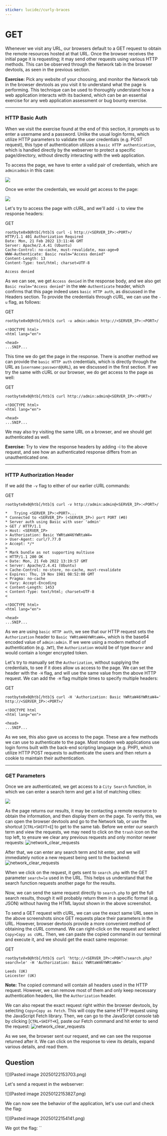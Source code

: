 ```yaml
---
sticker: lucide//curly-braces
---
```


# GET

Whenever we visit any URL, our browsers default to a GET request to obtain the remote resources hosted at that URL. Once the browser receives the initial page it is requesting; it may send other requests using various HTTP methods. This can be observed through the Network tab in the browser devtools, as seen in the previous section.

**Exercise:** Pick any website of your choosing, and monitor the Network tab in the browser devtools as you visit it to understand what the page is performing. This technique can be used to thoroughly understand how a web application interacts with its backend, which can be an essential exercise for any web application assessment or bug bounty exercise.

***

### HTTP Basic Auth

When we visit the exercise found at the end of this section, it prompts us to enter a username and a password. Unlike the usual login forms, which utilize HTTP parameters to validate the user credentials (e.g. POST request), this type of authentication utilizes a `basic HTTP authentication`, which is handled directly by the webserver to protect a specific page/directory, without directly interacting with the web application.

To access the page, we have to enter a valid pair of credentials, which are `admin`:`admin` in this case:

&#x20; &#x20;

![](https://academy.hackthebox.com/storage/modules/35/http_auth_login.jpg)

Once we enter the credentials, we would get access to the page:

&#x20; &#x20;

![](https://academy.hackthebox.com/storage/modules/35/http_auth_index.jpg)

Let's try to access the page with cURL, and we'll add `-i` to view the response headers:

&#x20; GET

```shell-session
rootbyte0x0@htb[/htb]$ curl -i http://<SERVER_IP>:<PORT>/
HTTP/1.1 401 Authorization Required
Date: Mon, 21 Feb 2022 13:11:46 GMT
Server: Apache/2.4.41 (Ubuntu)
Cache-Control: no-cache, must-revalidate, max-age=0
WWW-Authenticate: Basic realm="Access denied"
Content-Length: 13
Content-Type: text/html; charset=UTF-8

Access denied
```

As we can see, we get `Access denied` in the response body, and we also get `Basic realm="Access denied"` in the `WWW-Authenticate` header, which confirms that this page indeed uses `basic HTTP auth`, as discussed in the Headers section. To provide the credentials through cURL, we can use the `-u` flag, as follows:

&#x20; GET

```shell-session
rootbyte0x0@htb[/htb]$ curl -u admin:admin http://<SERVER_IP>:<PORT>/

<!DOCTYPE html>
<html lang="en">

<head>
...SNIP...
```

This time we do get the page in the response. There is another method we can provide the `basic HTTP auth` credentials, which is directly through the URL as (`username:password@URL`), as we discussed in the first section. If we try the same with cURL or our browser, we do get access to the page as well:

&#x20; GET

```shell-session
rootbyte0x0@htb[/htb]$ curl http://admin:admin@<SERVER_IP>:<PORT>/

<!DOCTYPE html>
<html lang="en">

<head>
...SNIP...
```

We may also try visiting the same URL on a browser, and we should get authenticated as well.

**Exercise:** Try to view the response headers by adding -i to the above request, and see how an authenticated response differs from an unauthenticated one.

***

### HTTP Authorization Header

If we add the `-v` flag to either of our earlier cURL commands:

&#x20; GET

```shell-session
rootbyte0x0@htb[/htb]$ curl -v http://admin:admin@<SERVER_IP>:<PORT>/

*   Trying <SERVER_IP>:<PORT>...
* Connected to <SERVER_IP> (<SERVER_IP>) port PORT (#0)
* Server auth using Basic with user 'admin'
> GET / HTTP/1.1
> Host: <SERVER_IP>
> Authorization: Basic YWRtaW46YWRtaW4=
> User-Agent: curl/7.77.0
> Accept: */*
> 
* Mark bundle as not supporting multiuse
< HTTP/1.1 200 OK
< Date: Mon, 21 Feb 2022 13:19:57 GMT
< Server: Apache/2.4.41 (Ubuntu)
< Cache-Control: no-store, no-cache, must-revalidate
< Expires: Thu, 19 Nov 1981 08:52:00 GMT
< Pragma: no-cache
< Vary: Accept-Encoding
< Content-Length: 1453
< Content-Type: text/html; charset=UTF-8
< 

<!DOCTYPE html>
<html lang="en">

<head>
...SNIP...
```

As we are using `basic HTTP auth`, we see that our HTTP request sets the `Authorization` header to `Basic YWRtaW46YWRtaW4=`, which is the base64 encoded value of `admin:admin`. If we were using a modern method of authentication (e.g. `JWT`), the `Authorization` would be of type `Bearer` and would contain a longer encrypted token.

Let's try to manually set the `Authorization`, without supplying the credentials, to see if it does allow us access to the page. We can set the header with the `-H` flag, and will use the same value from the above HTTP request. We can add the `-H` flag multiple times to specify multiple headers:

&#x20; GET

```shell-session
rootbyte0x0@htb[/htb]$ curl -H 'Authorization: Basic YWRtaW46YWRtaW4=' http://<SERVER_IP>:<PORT>/

<!DOCTYPE html
<html lang="en">

<head>
...SNIP...
```

As we see, this also gave us access to the page. These are a few methods we can use to authenticate to the page. Most modern web applications use login forms built with the back-end scripting language (e.g. PHP), which utilize HTTP POST requests to authenticate the users and then return a cookie to maintain their authentication.

***

### GET Parameters

Once we are authenticated, we get access to a `City Search` function, in which we can enter a search term and get a list of matching cities:

&#x20; &#x20;

![](https://academy.hackthebox.com/storage/modules/35/http_auth_index.jpg)

As the page returns our results, it may be contacting a remote resource to obtain the information, and then display them on the page. To verify this, we can open the browser devtools and go to the Network tab, or use the shortcut \[`CTRL+SHIFT+E`] to get to the same tab. Before we enter our search term and view the requests, we may need to click on the `trash` icon on the top left, to ensure we clear any previous requests and only monitor newer requests: ![network\_clear\_requests](https://academy.hackthebox.com/storage/modules/35/network_clear_requests.jpg)

After that, we can enter any search term and hit enter, and we will immediately notice a new request being sent to the backend: ![network\_clear\_requests](https://academy.hackthebox.com/storage/modules/35/web_requests_get_search.jpg)

When we click on the request, it gets sent to `search.php` with the GET parameter `search=le` used in the URL. This helps us understand that the search function requests another page for the results.

Now, we can send the same request directly to `search.php` to get the full search results, though it will probably return them in a specific format (e.g. JSON) without having the HTML layout shown in the above screenshot.

To send a GET request with cURL, we can use the exact same URL seen in the above screenshots since GET requests place their parameters in the URL. However, browser devtools provide a more convenient method of obtaining the cURL command. We can right-click on the request and select `Copy>Copy as cURL`. Then, we can paste the copied command in our terminal and execute it, and we should get the exact same response:

&#x20; GET

```shell-session
rootbyte0x0@htb[/htb]$ curl 'http://<SERVER_IP>:<PORT>/search.php?search=le' -H 'Authorization: Basic YWRtaW46YWRtaW4='

Leeds (UK)
Leicester (UK)
```

**Note:** The copied command will contain all headers used in the HTTP request. However, we can remove most of them and only keep necessary authentication headers, like the `Authorization` header.

We can also repeat the exact request right within the browser devtools, by selecting `Copy>Copy as Fetch`. This will copy the same HTTP request using the JavaScript Fetch library. Then, we can go to the JavaScript console tab by clicking \[`CTRL+SHIFT+K`], paste our Fetch command and hit enter to send the request: ![network\_clear\_requests](https://academy.hackthebox.com/storage/modules/35/web_requests_fetch_search.jpg)

As we see, the browser sent our request, and we can see the response returned after it. We can click on the response to view its details, expand various details, and read them.

## Question

!\[]\(Pasted image 20250122153703.png)

Let's send a request in the webserver:

!\[]\(Pasted image 20250122153827.png)

We can now see the behavior of the application, let's use curl and check the flag:

!\[]\(Pasted image 20250122154141.png)

We got the flag: \`\`
